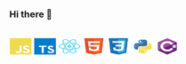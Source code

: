 ### Hi there 👋

<div style="display: inline_block"><br>
  <img align="center" alt="Level-Js" height="30" width="40" src="https://raw.githubusercontent.com/devicons/devicon/master/icons/javascript/javascript-plain.svg">
  <img align="center" alt="Level-Ts" height="30" width="40" src="https://raw.githubusercontent.com/devicons/devicon/master/icons/typescript/typescript-plain.svg">
  <img align="center" alt="Level-React" height="30" width="40" src="https://raw.githubusercontent.com/devicons/devicon/master/icons/react/react-original.svg">
  <img align="center" alt="Level-HTML" height="30" width="40" src="https://raw.githubusercontent.com/devicons/devicon/master/icons/html5/html5-original.svg">
  <img align="center" alt="Level-CSS" height="30" width="40" src="https://raw.githubusercontent.com/devicons/devicon/master/icons/css3/css3-original.svg">
  <img align="center" alt="Level-Python" height="30" width="40" src="https://raw.githubusercontent.com/devicons/devicon/master/icons/python/python-original.svg">
  <img align="center" alt="Level-Csharp" height="30" width="40" src="https://raw.githubusercontent.com/devicons/devicon/master/icons/csharp/csharp-original.svg">
</div>
